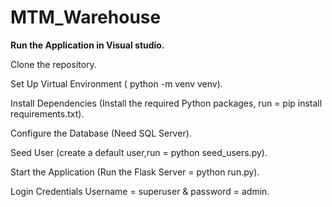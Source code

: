 # MTM_Warehouse
**Run the Application in Visual studio.**

Clone the repository.

Set Up Virtual Environment ( python -m venv venv).

Install Dependencies (Install the required Python packages, run = pip install requirements.txt).

Configure the Database (Need SQL Server).

Seed User (create a default user,run = python seed_users.py).

Start the Application (Run the Flask Server = python run.py).

Login Credentials Username = superuser & password = admin.

